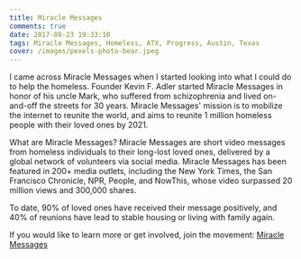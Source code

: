 ```yaml
---
title: Miracle Messages
comments: true
date: 2017-08-23 19:33:10
tags: Miracle Messages, Homeless, ATX, Progress, Austin, Texas
cover: /images/pexels-photo-bear.jpeg
---
```


I came across Miracle Messages when I started looking into what I could do to help the homeless. Founder Kevin F. Adler started Miracle Messages in honor of his uncle Mark, who suffered from schizophrenia and lived on-and-off the streets for 30 years. Miracle Messages' mission is to mobilize the internet to reunite the world, and aims to reunite 1 million homeless people with their loved ones by 2021.

What are Miracle Messages? Miracle Messages are short video messages from homeless individuals to their long-lost loved ones, delivered by a global network of volunteers via social media. Miracle Messages has been featured in 200+ media outlets, including the New York Times, the San Francisco Chronicle, NPR, People, and NowThis, whose video surpassed 20 million views and 300,000 shares.

To date, 90% of loved ones have received their message positively, and 40% of reunions have lead to stable housing or living with family again. 

If you would like to learn more or get involved, join the movement: [Miracle Messages](http://miraclemessages.org/getinvolved/ "MM org")




 